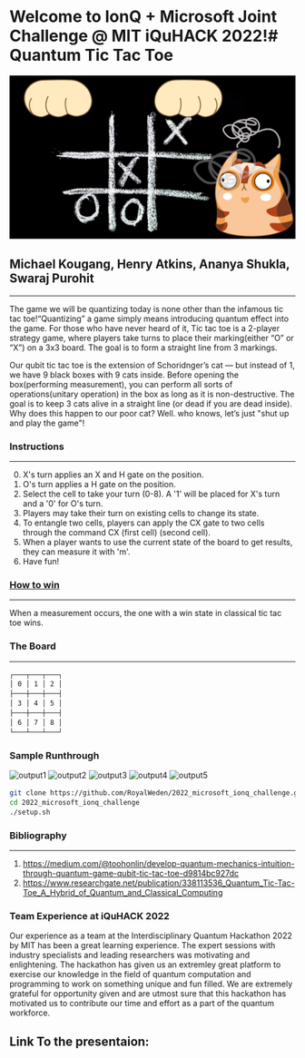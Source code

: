# Welcome to IonQ + Microsoft Joint Challenge @ MIT iQuHACK 2022!# Quantum Tic Tac Toe

![](Assets/Header.jpg)

Michael Kougang, Henry Atkins, Ananya Shukla, Swaraj Purohit
-------------------------------------------------------------

****

The game we will be quantizing today is none other than the infamous tic tac toe!“Quantizing” a game simply means introducing quantum effect into the game. 
For those who have never heard of it, Tic tac toe is a 2-player strategy game, where players take turns to place their marking(either “O” or “X”) on a 3x3 board. The goal is to form a straight line from 3 markings.

Our qubit tic tac toe is the extension of Schoridnger’s cat — but instead of 1, we have 9 black boxes with 9 cats inside. Before opening the box(performing measurement), you can perform all sorts of operations(unitary operation) in the box as long as it is non-destructive. The goal is to keep 3 cats alive in a straight line (or dead if you are dead inside). Why does this happen to our poor cat? Well. who knows, let’s just "shut up and play the game"!

### Instructions
----------------------------------------------------
0. X's turn applies an X and H gate on the
   position.
1. O's turn applies a H gate on the position.
2. Select the cell to take your turn (0-8). A '1'
   will be placed for X's turn and a '0' for O's
   turn.
3. Players may take their turn on existing cells
   to change its state.
4. To entangle two cells, players can apply the
   CX gate to two cells through the command
   CX (first cell) (second cell).
5. When a player wants to use the current state
   of the board to get results, they can measure it
   with 'm'.
6. Have fun!

### <u>How to win</u>
----------------------------------------------------

When a measurement occurs, the one with a win state in classical tic tac toe wins.

###  The Board
----------------------------------------------------

``` bash
┌───┬───┬───┐
│ 0 │ 1 │ 2 │
├───┼───┼───┤
│ 3 │ 4 │ 5 │
├───┼───┼───┤
│ 6 │ 7 │ 8 │
└───┴───┴───┘
```


### Sample Runthrough
![output1](https://user-images.githubusercontent.com/98439884/151698210-b056e381-efc5-45c0-8050-2ac67d797072.jpg)
![output2](https://user-images.githubusercontent.com/98439884/151698223-23ecd482-aa39-4204-86fa-f82983f386e8.jpg)
![output3](https://user-images.githubusercontent.com/98439884/151698233-06060373-ab7d-4ff9-9b31-27db4562fe03.jpg)
![output4](https://user-images.githubusercontent.com/98439884/151698239-353c9e60-e4b6-4f98-90d4-f40117abe4f7.jpg)
![output5](https://user-images.githubusercontent.com/98439884/151698242-9c9e1a85-64d1-4634-9a06-f96d14f4fe17.jpg)


``` bash
git clone https://github.com/RoyalWeden/2022_microsoft_ionq_challenge.git
cd 2022_microsoft_ionq_challenge
./setup.sh
```

### Bibliography
----------------------------------------------------

1) https://medium.com/@toohonlin/develop-quantum-mechanics-intuition-through-quantum-game-qubit-tic-tac-toe-d9814bc927dc
2) https://www.researchgate.net/publication/338113536_Quantum_Tic-Tac-Toe_A_Hybrid_of_Quantum_and_Classical_Computing

### Team Experience at iQuHACK 2022
Our experience as a team at the Interdisciplinary Quantum Hackathon 2022 by MIT has been a great learning experience. The expert sessions with industry specialists and leading researchers was motivating and enlightening. The hackathon has given us an extremley great platform to exercise our knowledge in the field of quantum computation and programming to work on something unique and fun filled. We are extremely grateful for opportunity given and are utmost sure that this hackathon has motivated us to contribute our time and effort as a part of the quantum workforce.

## Link To the presentaion:
